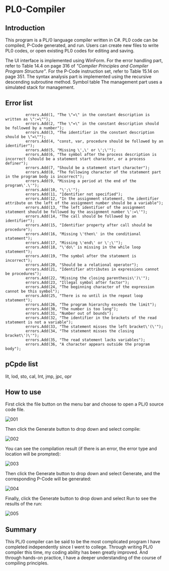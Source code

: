 # PL0-Compiler

## Introduction

This program is a PL/0 language compiler written in C#. PL0 code can be compiled, P-Code generated, and run. Users can create new files to write PL0 codes, or open existing PL0 codes for editing and saving.

The UI interface is implemented using WinForm. For the error handling part, refer to Table 14.4 on page 316 of *"Compiler Principles and Compiler Program Structure"*. For the P-Code instruction set, refer to Table 15.14 on page 351. The syntax analysis part is implemented using the recursive descending subroutine method. Symbol table The management part uses a simulated stack for management.

## Error list

             errors.Add(1, "The \"=\" in the constant description is written as \":=\"");
             errors.Add(2, "The \"=\" in the constant description should be followed by a number");
             errors.Add(3, "The identifier in the constant description should be \"=\"");
             errors.Add(4, "const, var, procedure should be followed by an identifier");
             errors.Add(5, "Missing \',\' or \';\'");
             errors.Add(6, "The symbol after the process description is incorrect (should be a statement start character, or a process definer");
             errors.Add(7, "Should be a statement start character");
             errors.Add(8, "The following character of the statement part in the program body is incorrect");
             errors.Add(9, "Missing a period at the end of the program\'.\'");
             errors.Add(10, "\';\'");
             errors.Add(11, "Identifier not specified");
             errors.Add(12, "In the assignment statement, the identifier attribute on the left of the assignment number should be a variable");
             errors.Add(13, "The left identifier of the assignment statement should be followed by the assignment number \':=\'");
             errors.Add(14, "The call should be followed by an identifier");
             errors.Add(15, "Identifier property after call should be procedure");
             errors.Add(16, "Missing \'then\' in the conditional statement");
             errors.Add(17, "Missing \'end\' or \';\'");
             errors.Add(18, "\'do\' is missing in the while loop statement");
             errors.Add(19, "The symbol after the statement is incorrect");
             errors.Add(20, "Should be a relational operator");
             errors.Add(21, "Identifier attributes in expressions cannot be procedures");
             errors.Add(22, "Missing the closing parenthesis\')\'");
             errors.Add(23, "Illegal symbol after factor");
             errors.Add(24, "The beginning character of the expression cannot be this symbol");
             errors.Add(25, "There is no until in the repeat loop statement");
             errors.Add(26, "The program hierarchy exceeds the limit");
             errors.Add(30, "The number is too long");
             errors.Add(31, "Number out of bounds");
             errors.Add(32, "The identifier in the brackets of the read statement is not a variable");
             errors.Add(33, "The statement misses the left bracket\'(\'");
             errors.Add(34, "The statement misses the closing bracket\')\'");
             errors.Add(35, "The read statement lacks variables");
             errors.Add(36, "A character appears outside the program body");

## pCpde list

 lit, lod, sto, cal, Int, jmp, jpc, opr

## How to use

First click the file button on the menu bar and choose to open a PL/0 source code file.

![001](/image001.png)

Then click the Generate button to drop down and select compile:

![002](/image002.png)

You can see the compilation result (if there is an error, the error type and location will be prompted):

![003](/image003.png)

Then click the Generate button to drop down and select Generate, and the corresponding P-Code will be generated:

![004](/image004.png)

Finally, click the Generate button to drop down and select Run to see the results of the run:

![005](/image005.png)

## Summary

This PL/0 compiler can be said to be the most complicated program I have completed independently since I went to college. Through writing PL/0 compiler this time, my coding ability has been greatly improved. And through hands-on practice, I have a deeper understanding of the course of compiling principles.
